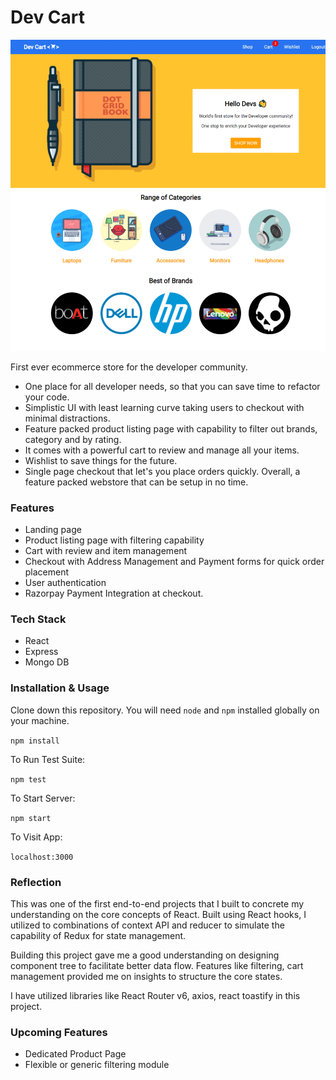 # Dev Cart

![Demo](demo.gif)

First ever ecommerce store for the developer community.

- One place for all developer needs, so that you can save time to refactor your code.
- Simplistic UI with least learning curve taking users to checkout with minimal distractions.
- Feature packed product listing page with capability to filter out brands, category and by rating.
- It comes with a powerful cart to review and manage all your items.
- Wishlist to save things for the future.
- Single page checkout that let's you place orders quickly. Overall, a feature packed webstore that can be setup in no time.

### Features

- Landing page
- Product listing page with filtering capability
- Cart with review and item management
- Checkout with Address Management and Payment forms for quick order placement
- User authentication
- Razorpay Payment Integration at checkout.

### Tech Stack

- React
- Express
- Mongo DB

### Installation & Usage

Clone down this repository. You will need `node` and `npm` installed globally on your machine.

`npm install`

To Run Test Suite:

`npm test`

To Start Server:

`npm start`

To Visit App:

`localhost:3000`

### Reflection

This was one of the first end-to-end projects that I built to concrete my understanding on the core concepts of React. Built using React hooks, I utilized to combinations of context API and reducer to simulate the capability of Redux for state management.

Building this project gave me a good understanding on designing component tree to facilitate better data flow. Features like filtering, cart management provided me on insights to structure the core states.

I have utilized libraries like React Router v6, axios, react toastify in this project.

### Upcoming Features

- Dedicated Product Page
- Flexible or generic filtering module
